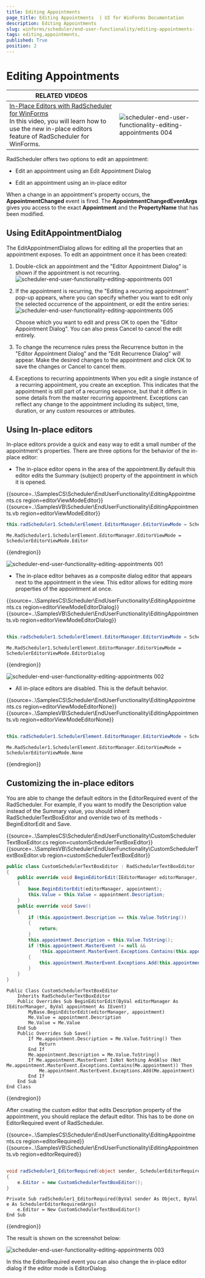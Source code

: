 ```yaml
---
title: Editing Appointments 
page_title: Editing Appointments  | UI for WinForms Documentation
description: Editing Appointments 
slug: winforms/scheduler/end-user-functionality/editing-appointments-
tags: editing,appointments,
published: True
position: 2
---
```


# Editing Appointments 

| RELATED VIDEOS |  |
| ------ | ------ |
|[In-Place Editors with RadScheduler for WinForms](http://tv.telerik.com/watch/winforms/in-place-editors-with-radscheduler-for-winforms)<br>In this video, you will learn how to use the new in-place editors feature of RadScheduler for WinForms.|![scheduler-end-user-functionality-editing-appointments 004](images/scheduler-end-user-functionality-editing-appointments004.png)|

RadScheduler offers two options to edit an appointment:

* Edit an appointment using an Edit Appointment Dialog

* Edit an appointment using an in-place editor

When a change in an appointment's property occurs, the __AppointmentChanged__ event is fired. The __AppointmentChangedEventArgs__ gives you access to the exact __Appointment__ and the __PropertyName__ that has been modified.
      

## Using EditAppointmentDialog

The EditAppointmentDialog allows for editing all the properties that an appointment exposes. To edit an appointment once it has been created:

1. Double-click an appointment and the "Editor Appointment Dialog" is shown if the appointment is not recurring.![scheduler-end-user-functionality-editing-appointments 001](images/scheduler-end-user-functionality-editing-appointments001.png)

1. If the appointment is recurring, the "Editing a recurring appointment" pop-up appears, where you can specify whether you want to edit only the selected occurrence of the appointment, or edit the entire series:
    ![scheduler-end-user-functionality-editing-appointments 005](images/scheduler-end-user-functionality-editing-appointments005.png)

    Choose which you want to edit and press OK to open the "Editor Appointment Dialog". You can also press Cancel to cancel the edit entirely.
            

1. To change the recurrence rules press the Recurrence button in the "Editor Appointment Dialog" and the "Edit Recurrence Dialog" will appear. Make the desired changes to the appointment and click OK to save the changes or Cancel to cancel them.
            
1. Exceptions to recurring appointments When you edit a single instance of a recurring appointment, you create an exception. This indicates that the appointment is still part of a recurring sequence, but that it differs in some details from the master recurring appointment. Exceptions can reflect any change to the appointment including its subject, time, duration, or any custom resources or attributes.
            
## Using In-place editors
      

In-place editors provide a quick and easy way to edit a small number of the appointment's properties. There are three options for the behavior of the in-place editor:
        

* The in-place editor opens in the area of the appointment.By default this editor edits the Summary (subject) property of the appointment in which it is opened.

{{source=..\SamplesCS\Scheduler\EndUserFunctionality\EditingAppointments.cs region=editorViewModeEditor}} 
{{source=..\SamplesVB\Scheduler\EndUserFunctionality\EditingAppointments.vb region=editorViewModeEditor}} 

````C#
this.radScheduler1.SchedulerElement.EditorManager.EditorViewMode = SchedulerEditorViewMode.Editor;

````
````VB.NET
Me.RadScheduler1.SchedulerElement.EditorManager.EditorViewMode = SchedulerEditorViewMode.Editor

````

{{endregion}} 


![scheduler-end-user-functionality-editing-appointments 001](images/scheduler-end-user-functionality-editing-appointments001.png)

* The in-place editor behaves as a composite dialog editor that appears next to the appointment in the view. This editor allows for editing more properties of the appointment at once.

{{source=..\SamplesCS\Scheduler\EndUserFunctionality\EditingAppointments.cs region=editorViewModeEditorDialog}} 
{{source=..\SamplesVB\Scheduler\EndUserFunctionality\EditingAppointments.vb region=editorViewModeEditorDialog}} 

````C#
            
this.radScheduler1.SchedulerElement.EditorManager.EditorViewMode = SchedulerEditorViewMode.EditorDialog;

````
````VB.NET
Me.RadScheduler1.SchedulerElement.EditorManager.EditorViewMode = SchedulerEditorViewMode.EditorDialog

````

{{endregion}} 

![scheduler-end-user-functionality-editing-appointments 002](images/scheduler-end-user-functionality-editing-appointments002.png)

* All in-place editors are disabled. This is the default behavior.

{{source=..\SamplesCS\Scheduler\EndUserFunctionality\EditingAppointments.cs region=editorViewModeEditorNone}} 
{{source=..\SamplesVB\Scheduler\EndUserFunctionality\EditingAppointments.vb region=editorViewModeEditorNone}} 

````C#
        
this.radScheduler1.SchedulerElement.EditorManager.EditorViewMode = SchedulerEditorViewMode.None;

````
````VB.NET
Me.RadScheduler1.SchedulerElement.EditorManager.EditorViewMode = SchedulerEditorViewMode.None

````

{{endregion}} 

##  Customizing the in-place editors

You are able to change the default editors in the EditorRequired event of the RadScheduler. For example, if you want to modify the Description value instead of the Summary value, you should inherit RadSchedulerTextBoxEditor and override two of its methods - BeginEditorEdit and Save.

{{source=..\SamplesCS\Scheduler\EndUserFunctionality\CustomSchedulerTextBoxEditor.cs region=customSchedulerTextBoxEditor}} 
{{source=..\SamplesVB\Scheduler\EndUserFunctionality\CustomSchedulerTextBoxEditor.vb region=customSchedulerTextBoxEditor}} 

````C#
public class CustomSchedulerTextBoxEditor : RadSchedulerTextBoxEditor
{
    public override void BeginEditorEdit(IEditorManager editorManager, IEvent appointment)
    {
        base.BeginEditorEdit(editorManager, appointment);
        this.Value = this.Value = appointment.Description;
    }
    public override void Save()
    {
        if (this.appointment.Description == this.Value.ToString())
        {
            return;
        }
        this.appointment.Description = this.Value.ToString();
        if (this.appointment.MasterEvent != null &&
            !this.appointment.MasterEvent.Exceptions.Contains(this.appointment))
        {
            this.appointment.MasterEvent.Exceptions.Add(this.appointment);
        }
    }
}

````
````VB.NET
Public Class CustomSchedulerTextBoxEditor
    Inherits RadSchedulerTextBoxEditor
    Public Overrides Sub BeginEditorEdit(ByVal editorManager As IEditorManager, ByVal appointment As IEvent)
        MyBase.BeginEditorEdit(editorManager, appointment)
        Me.Value = appointment.Description
        Me.Value = Me.Value
    End Sub
    Public Overrides Sub Save()
        If Me.appointment.Description = Me.Value.ToString() Then
            Return
        End If
        Me.appointment.Description = Me.Value.ToString()
        If Me.appointment.MasterEvent IsNot Nothing AndAlso (Not Me.appointment.MasterEvent.Exceptions.Contains(Me.appointment)) Then
            Me.appointment.MasterEvent.Exceptions.Add(Me.appointment)
        End If
    End Sub
End Class

````

{{endregion}} 

After creating the custom editor that edits Description property of the appointment, you should replace the default editor. This has to be done on EditorRequired event of RadScheduler.

{{source=..\SamplesCS\Scheduler\EndUserFunctionality\EditingAppointments.cs region=editorRequired}} 
{{source=..\SamplesVB\Scheduler\EndUserFunctionality\EditingAppointments.vb region=editorRequired}} 

````C#
        
void radScheduler1_EditorRequired(object sender, SchedulerEditorRequiredArgs e)
{
    e.Editor = new CustomSchedulerTextBoxEditor();
}

````
````VB.NET
Private Sub radScheduler1_EditorRequired(ByVal sender As Object, ByVal e As SchedulerEditorRequiredArgs)
    e.Editor = New CustomSchedulerTextBoxEditor()
End Sub

````

{{endregion}} 

The result is shown on the screenshot below:

![scheduler-end-user-functionality-editing-appointments 003](images/scheduler-end-user-functionality-editing-appointments003.png)

In this the EditorRequired event you can also change the in-place editor dialog if the editor mode is EditorDialog.
